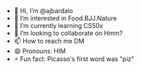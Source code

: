 - 👋 Hi, I’m @ajbardalo
- 👀 I’m interested in Food.BJJ.Nature
- 🌱 I’m currently learning CS50x
- 💞️ I’m looking to collaborate on Hmm?
- 📫 How to reach me DM
- 😄 Pronouns: HIM
- ⚡ Fun fact:  Picasso's first word was "piz"
<!---
ajbardalo/ajbardalo is a ✨ special ✨ repository because its `README.md` (this file) appears on your GitHub profile.
You can click the Preview link to take a look at your changes.
--->
